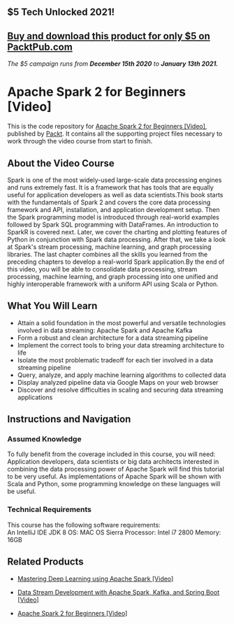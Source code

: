 ## $5 Tech Unlocked 2021!
[Buy and download this product for only $5 on PacktPub.com](https://www.packtpub.com/)
-----
*The $5 campaign         runs from __December 15th 2020__ to __January 13th 2021.__*

# Apache Spark 2 for Beginners [Video]
This is the code repository for [Apache Spark 2 for Beginners [Video]](https://www.packtpub.com/application-development/data-stream-development-apache-spark-kafka-and-spring-boot-video?utm_source=github&utm_medium=repository&utm_campaign=9781789539585), published by [Packt](https://www.packtpub.com/?utm_source=github). It contains all the supporting project files necessary to work through the video course from start to finish.
## About the Video Course
Spark is one of the most widely-used large-scale data processing engines and runs extremely fast. It is a framework that has tools that are equally useful for application developers as well as data scientists.This book starts with the fundamentals of Spark 2 and covers the core data processing framework and API, installation, and application development setup. Then the Spark programming model is introduced through real-world examples followed by Spark SQL programming with DataFrames. An introduction to SparkR is covered next. Later, we cover the charting and plotting features of Python in conjunction with Spark data processing. After that, we take a look at Spark's stream processing, machine learning, and graph processing libraries. The last chapter combines all the skills you learned from the preceding chapters to develop a real-world Spark application.By the end of this video, you will be able to consolidate data processing, stream processing, machine learning, and graph processing into one unified and highly interoperable framework with a uniform API using Scala or Python.

<H2>What You Will Learn</H2>
<DIV class=book-info-will-learn-text>
<UL>
<LI>Attain a solid foundation in the most powerful and versatile technologies involved in data streaming: Apache Spark and Apache Kafka 
<LI>Form a robust and clean architecture for a data streaming pipeline 
<LI>Implement the correct tools to bring your data streaming architecture to life 
<LI>Isolate the most problematic tradeoff for each tier involved in a data streaming pipeline 
<LI>Query, analyze, and apply machine learning algorithms to collected data 
<LI>Display analyzed pipeline data via Google Maps on your web browser 
<LI>Discover and resolve difficulties in scaling and securing data streaming applications </LI></UL></DIV>

## Instructions and Navigation
### Assumed Knowledge
To fully benefit from the coverage included in this course, you will need:<br/>
Application developers, data scientists or big data architects interested in combining the data processing power of Apache Spark will find this tutorial to be very useful. As implementations of Apache Spark will be shown with Scala and Python, some programming knowledge on these languages will be useful.
### Technical Requirements
This course has the following software requirements:<br/>
An IntelliJ IDE
JDK 8
OS: MAC OS Sierra
Processor: Intel i7 2800
Memory: 16GB


## Related Products
* [Mastering Deep Learning using Apache Spark [Video]](https://www.packtpub.com/application-development/data-stream-development-apache-spark-kafka-and-spring-boot-video?utm_source=github&utm_medium=repository&utm_campaign=9781789539585)

* [Data Stream Development with Apache Spark, Kafka, and Spring Boot [Video]](https://www.packtpub.com/application-development/data-stream-development-apache-spark-kafka-and-spring-boot-video?utm_source=github&utm_medium=repository&utm_campaign=9781789539585)

* [Apache Spark 2 for Beginners [Video]](https://www.packtpub.com/application-development/data-stream-development-apache-spark-kafka-and-spring-boot-video?utm_source=github&utm_medium=repository&utm_campaign=9781789539585)

